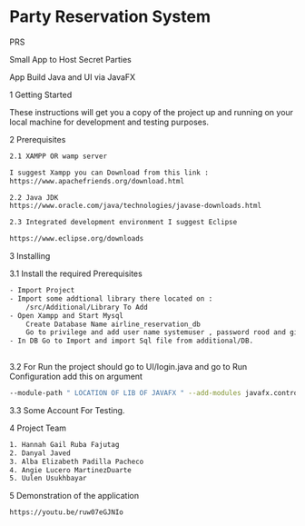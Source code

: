 # Party Reservation System
PRS

Small App to Host Secret Parties

App Build Java and UI via JavaFX 


1 Getting Started

These instructions will get you a copy of the project up and running on your local machine for development and testing purposes.



2 Prerequisites

```sh
2.1 XAMPP OR wamp server 

I suggest Xampp you can Download from this link : 
https://www.apachefriends.org/download.html

2.2 Java JDK
https://www.oracle.com/java/technologies/javase-downloads.html

2.3 Integrated development environment I suggest Eclipse 

https://www.eclipse.org/downloads

```


3 Installing



3.1 Install the required Prerequisites
```sh
- Import Project 
- Import some addtional library there located on :
    /src/Additional/Library To Add
- Open Xampp and Start Mysql 
    Create Database Name airline_reservation_db 
    Go to privilege and add user name systemuser , password rood and give him all Privileges .
- In DB Go to Import and import Sql file from additional/DB.
    
```
3.2 For Run the project should go to UI/login.java and go to Run Configuration add this on argument 
```sh
--module-path " LOCATION OF LIB OF JAVAFX " --add-modules javafx.controls,javafx.fxml
```
3.3 Some Account For Testing.

4 Project Team 
```sh
1. Hannah Gail Ruba Fajutag
2. Danyal Javed
3. Alba Elizabeth Padilla Pacheco
4. Angie Lucero MartinezDuarte
5. Uulen Usukhbayar
```


5 Demonstration of the application
```sh
https://youtu.be/ruw07eGJNIo
```
